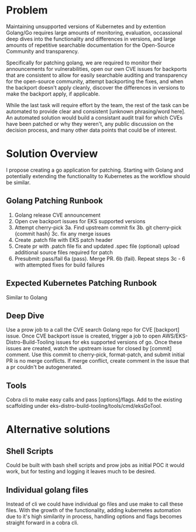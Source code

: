 # Problem

Maintaining unsupported versions of Kubernetes and by extention Golang/Go requires large amounts of monitoring, evaluation, occassional deep dives into the functionality and differences in versions, and large amounts of repetitive searchable documentation for the Open-Source Community and transparency.

Specifically for patching golang, we are required to monitor their announcements for vulnerabilities, open our own CVE issues for backports that are consistent to allow for easily searchable auditing and transparency for the open-source community, attempt backporting the fixes, and when the backport doesn't apply cleanly, discover the differences in versions to make the backport apply, if applicable.

While the last task will require effort by the team, the rest of the task can be automated to provide clear and consistent [unknown phrasing/word here]. An automated solution would build a consistant audit trail for which CVEs have been patched or why they weren't, any public discussion on the decision process, and many other data points that could be of interest.

# Solution Overview

I propose creating a go application for patching. Starting with Golang and potentially extending the functionality to Kubernetes as the workflow should be similar.

## Golang Patching Runbook

1. Golang release CVE announcement
2. Open cve backport issues for EKS supported versions
3. Attempt cherry-pick
   3a. Find upstream commit fix
   3b. git cherry-pick {commit hash}
   3c. fix any merge issues
4. Create .patch file with EKS patch header
5. Create pr with .patch file fix and updated .spec file
   (optional) upload additional source files required for patch
6. Presubmit: pass/fail
   6a (pass). Merge PR.
   6b (fail). Repeat steps 3c - 6 with attempted fixes for build failures

## Expected Kubernetes Patching Runbook

Similar to Golang

## Deep Dive

Use a prow job to a call the CVE search Golang repo for CVE [backport] issue. Once CVE backport issue is created, trigger a job to open AWS/EKS-Distro-Build-Tooling issues for eks supported versions of go. Once these issues are created, watch the upstream issue for closed by [commit] comment. Use this commit to cherry-pick, format-patch, and submit initial PR is no merge conflicts. If merge conflict, create comment in the issue that a pr couldn't be autogenerated.

## Tools

Cobra cli to make easy calls and pass [options]/flags.
Add to the existing scaffolding under eks-distro-build-tooling/tools/cmd/eksGoTool.

# Alternative solutions

## Shell Scripts

Could be built with bash shell scripts and prow jobs as initial POC it would work, but for testing and logging it leaves much to be desired.

## Individual golang files

Instead of cli we could have individual go files and use make to call these files. With the growth of the functionality, adding kubernetes automation due to it's high similarity in process, handling options and flags becomes straight forward in a cobra cli.
